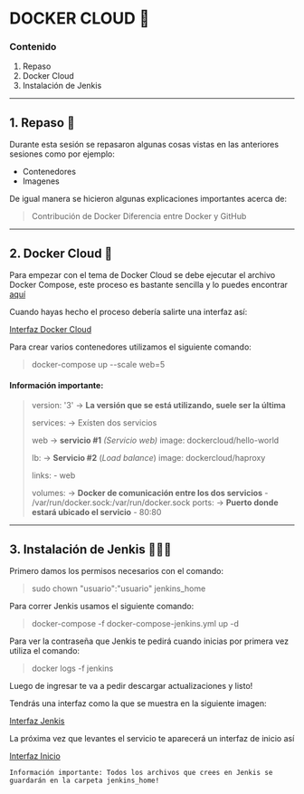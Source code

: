 # DOCKER CLOUD 🐋
### Contenido
1. Repaso
2. Docker Cloud
3. Instalación de Jenkis


----
## 1. Repaso 📝
Durante esta sesión se repasaron algunas cosas vistas en las anteriores sesiones como por ejemplo:
* Contenedores
* Imagenes

De igual manera se hicieron algunas explicaciones importantes acerca de: 
> Contribución de Docker
> Diferencia entre Docker y GitHub

----
## 2. Docker Cloud 🐋
Para empezar con el tema de Docker Cloud se debe ejecutar el  archivo Docker Compose, este proceso es bastante sencilla y lo puedes encontrar [aquí](https://jsgiraldoh.io/Blog/Archivo-docker-compose)

Cuando hayas hecho el proceso debería salirte una interfaz así:

[Interfaz Docker Cloud](https://drive.google.com/file/d/1TeLZs9ygGLh08rHNwfYRdD0nF1bTG2NO/view?usp=sharing)

Para crear varios contenedores utilizamos el siguiente comando:

> docker-compose up --scale web=5

#### Información importante:
>  version: '3' -> **La versión que se está utilizando, suele ser la última**
> 
>    services: -> Exísten dos servicios
>  
> web -> **servicio #1** *(Servicio web)*
>     image: dockercloud/hello-world
>     
>lb: -> **Servicio #2** (*Load balance*)
>     image: dockercloud/haproxy
>     
>links:
>     - web
>       
> volumes: -> **Docker de comunicación entre los dos servicios**
>       - /var/run/docker.sock:/var/run/docker.sock
>ports: -> **Puerto donde estará ubicado el servicio**
>       - 80:80
      

----


## 3. Instalación de Jenkis 👨🏻‍💼

Primero damos los permisos necesarios con el comando:

> sudo chown "usuario":"usuario" jenkins_home

Para correr Jenkis usamos el siguiente comando:
> docker-compose -f docker-compose-jenkins.yml up -d

Para ver la contraseña que Jenkis te pedirá cuando inicias por primera vez utiliza el comando:
> docker logs -f jenkins

Luego de ingresar te va a pedir descargar actualizaciones y listo! 

Tendrás una interfaz como la que se muestra en la siguiente imagen:

[Interfaz Jenkis](https://drive.google.com/file/d/1twqnMprslsJZT4N2G_VfLA3R9llX5GFF/view?usp=sharing)

La próxima vez que levantes el servicio te aparecerá un interfaz de inicio así

[Interfaz Inicio](https://drive.google.com/file/d/1RX_XSTHkaDAhRXTM9AEIwjLlWQGzk5XY/view?usp=sharing)
```
Información importante: Todos los archivos que crees en Jenkis se guardarán en la carpeta jenkins_home!

